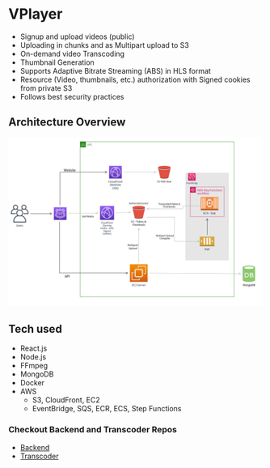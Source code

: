 # VPlayer
  - Signup and upload videos (public)
  - Uploading in chunks and as Multipart upload to S3
  - On-demand video Transcoding
  - Thumbnail Generation
  - Supports Adaptive Bitrate Streaming (ABS) in HLS format
  - Resource (Video, thumbnails, etc.) authorization with Signed cookies from private S3
  - Follows best security practices

## Architecture Overview
![Vplayer Architecture](public/architecture.png)

## Tech used
  - React.js
  - Node.js
  - FFmpeg
  - MongoDB
  - Docker
  - AWS 
    - S3, CloudFront, EC2
    - EventBridge, SQS, ECR, ECS, Step Functions

### Checkout Backend and Transcoder Repos
  - [Backend](https://github.com/harikumarDev/backend-vplayer)
  - [Transcoder](https://github.com/harikumarDev/video-transcoder)
